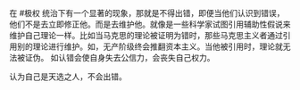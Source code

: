 在 #极权 统治下有一个显著的现象，那就是不得出错，即便当他们认识到错误，他们不是去立即修正他。而是去维护他。就像是一些科学家试图引用辅助性假说来维护自己理论一样。比如当马克思的理论被证明为错时，那些马克思主义者通过引用别的理论进行维护。如，无产阶级终会推翻资本主义。当他被引用时，理论就无法被证伪。
如认错会使自身失去公信力，会丧失自己权力。

认为自己是天选之人，不会出错。